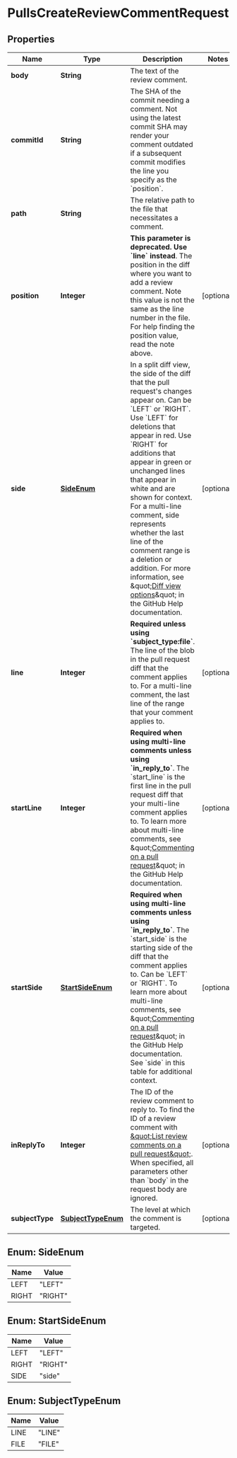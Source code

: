 

# PullsCreateReviewCommentRequest


## Properties

| Name | Type | Description | Notes |
|------------ | ------------- | ------------- | -------------|
|**body** | **String** | The text of the review comment. |  |
|**commitId** | **String** | The SHA of the commit needing a comment. Not using the latest commit SHA may render your comment outdated if a subsequent commit modifies the line you specify as the &#x60;position&#x60;. |  |
|**path** | **String** | The relative path to the file that necessitates a comment. |  |
|**position** | **Integer** | **This parameter is deprecated. Use &#x60;line&#x60; instead**. The position in the diff where you want to add a review comment. Note this value is not the same as the line number in the file. For help finding the position value, read the note above. |  [optional] |
|**side** | [**SideEnum**](#SideEnum) | In a split diff view, the side of the diff that the pull request&#39;s changes appear on. Can be &#x60;LEFT&#x60; or &#x60;RIGHT&#x60;. Use &#x60;LEFT&#x60; for deletions that appear in red. Use &#x60;RIGHT&#x60; for additions that appear in green or unchanged lines that appear in white and are shown for context. For a multi-line comment, side represents whether the last line of the comment range is a deletion or addition. For more information, see \&quot;[Diff view options](https://docs.github.com/articles/about-comparing-branches-in-pull-requests#diff-view-options)\&quot; in the GitHub Help documentation. |  [optional] |
|**line** | **Integer** | **Required unless using &#x60;subject_type:file&#x60;**. The line of the blob in the pull request diff that the comment applies to. For a multi-line comment, the last line of the range that your comment applies to. |  [optional] |
|**startLine** | **Integer** | **Required when using multi-line comments unless using &#x60;in_reply_to&#x60;**. The &#x60;start_line&#x60; is the first line in the pull request diff that your multi-line comment applies to. To learn more about multi-line comments, see \&quot;[Commenting on a pull request](https://docs.github.com/articles/commenting-on-a-pull-request#adding-line-comments-to-a-pull-request)\&quot; in the GitHub Help documentation. |  [optional] |
|**startSide** | [**StartSideEnum**](#StartSideEnum) | **Required when using multi-line comments unless using &#x60;in_reply_to&#x60;**. The &#x60;start_side&#x60; is the starting side of the diff that the comment applies to. Can be &#x60;LEFT&#x60; or &#x60;RIGHT&#x60;. To learn more about multi-line comments, see \&quot;[Commenting on a pull request](https://docs.github.com/articles/commenting-on-a-pull-request#adding-line-comments-to-a-pull-request)\&quot; in the GitHub Help documentation. See &#x60;side&#x60; in this table for additional context. |  [optional] |
|**inReplyTo** | **Integer** | The ID of the review comment to reply to. To find the ID of a review comment with [\&quot;List review comments on a pull request\&quot;](#list-review-comments-on-a-pull-request). When specified, all parameters other than &#x60;body&#x60; in the request body are ignored. |  [optional] |
|**subjectType** | [**SubjectTypeEnum**](#SubjectTypeEnum) | The level at which the comment is targeted. |  [optional] |



## Enum: SideEnum

| Name | Value |
|---- | -----|
| LEFT | &quot;LEFT&quot; |
| RIGHT | &quot;RIGHT&quot; |



## Enum: StartSideEnum

| Name | Value |
|---- | -----|
| LEFT | &quot;LEFT&quot; |
| RIGHT | &quot;RIGHT&quot; |
| SIDE | &quot;side&quot; |



## Enum: SubjectTypeEnum

| Name | Value |
|---- | -----|
| LINE | &quot;LINE&quot; |
| FILE | &quot;FILE&quot; |



